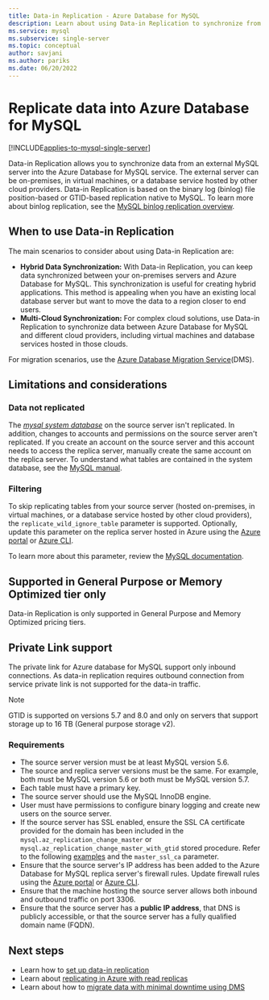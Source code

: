 ```yaml
---
title: Data-in Replication - Azure Database for MySQL
description: Learn about using Data-in Replication to synchronize from an external server into the Azure Database for MySQL service.
ms.service: mysql
ms.subservice: single-server
ms.topic: conceptual
author: savjani
ms.author: pariks
ms.date: 06/20/2022
---
```


# Replicate data into Azure Database for MySQL

[!INCLUDE[applies-to-mysql-single-server](../includes/applies-to-mysql-single-server.md)]

Data-in Replication allows you to synchronize data from an external MySQL server into the Azure Database for MySQL service. The external server can be on-premises, in virtual machines, or a database service hosted by other cloud providers. Data-in Replication is based on the binary log (binlog) file position-based or GTID-based replication native to MySQL. To learn more about binlog replication, see the [MySQL binlog replication overview](https://dev.mysql.com/doc/refman/5.7/en/binlog-replication-configuration-overview.html).

## When to use Data-in Replication

The main scenarios to consider about using Data-in Replication are:

- **Hybrid Data Synchronization:** With Data-in Replication, you can keep data synchronized between your on-premises servers and Azure Database for MySQL. This synchronization is useful for creating hybrid applications. This method is appealing when you have an existing local database server but want to move the data to a region closer to end users.
- **Multi-Cloud Synchronization:** For complex cloud solutions, use Data-in Replication to synchronize data between Azure Database for MySQL and different cloud providers, including virtual machines and database services hosted in those clouds.

For migration scenarios, use the [Azure Database Migration Service](https://azure.microsoft.com/services/database-migration/)(DMS).

## Limitations and considerations

### Data not replicated

The [*mysql system database*](https://dev.mysql.com/doc/refman/5.7/en/system-schema.html) on the source server isn't replicated. In addition, changes to accounts and permissions on the source server aren't replicated. If you create an account on the source server and this account needs to access the replica server, manually create the same account on the replica server. To understand what tables are contained in the system database, see the [MySQL manual](https://dev.mysql.com/doc/refman/5.7/en/system-schema.html).

### Filtering

To skip replicating tables from your source server (hosted on-premises, in virtual machines, or a database service hosted by other cloud providers), the `replicate_wild_ignore_table` parameter is supported. Optionally, update this parameter on the replica server hosted in Azure using the [Azure portal](how-to-server-parameters.md) or [Azure CLI](how-to-configure-server-parameters-using-cli.md).

To learn more about this parameter, review the [MySQL documentation](https://dev.mysql.com/doc/refman/8.0/en/replication-options-replica.html#option_mysqld_replicate-wild-ignore-table).

## Supported in General Purpose or Memory Optimized tier only

Data-in Replication is only supported in General Purpose and Memory Optimized pricing tiers.

## Private Link support

The private link for Azure database for MySQL support only inbound connections. As data-in replication requires outbound connection from service private link is not supported for the data-in traffic.

>[!Note]
>GTID is supported on versions 5.7 and 8.0 and only on servers that support storage up to 16 TB (General purpose storage v2).

### Requirements

- The source server version must be at least MySQL version 5.6.
- The source and replica server versions must be the same. For example, both must be MySQL version 5.6 or both must be MySQL version 5.7.
- Each table must have a primary key.
- The source server should use the MySQL InnoDB engine.
- User must have permissions to configure binary logging and create new users on the source server.
- If the source server has SSL enabled, ensure the SSL CA certificate provided for the domain has been included in the `mysql.az_replication_change_master` or `mysql.az_replication_change_master_with_gtid` stored procedure. Refer to the following [examples](./how-to-data-in-replication.md#link-source-and-replica-servers-to-start-data-in-replication) and the `master_ssl_ca` parameter.
- Ensure that the source server's IP address has been added to the Azure Database for MySQL replica server's firewall rules. Update firewall rules using the [Azure portal](./how-to-manage-firewall-using-portal.md) or [Azure CLI](./how-to-manage-firewall-using-cli.md).
- Ensure that the machine hosting the source server allows both inbound and outbound traffic on port 3306.
- Ensure that the source server has a **public IP address**, that DNS is publicly accessible, or that the source server has a fully qualified domain name (FQDN).

## Next steps

- Learn how to [set up data-in replication](how-to-data-in-replication.md)
- Learn about [replicating in Azure with read replicas](concepts-read-replicas.md)
- Learn about how to [migrate data with minimal downtime using DMS](how-to-migrate-online.md)
